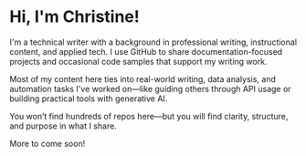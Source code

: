# Hi, I'm Christine!

I'm a technical writer with a background in professional writing, instructional content, and applied tech. I use GitHub to share documentation-focused projects and occasional code samples that support my writing work.

Most of my content here ties into real-world writing, data analysis, and automation tasks I've worked on—like guiding others through API usage or building practical tools with generative AI.

You won’t find hundreds of repos here—but you will find clarity, structure, and purpose in what I share.

More to come soon!
